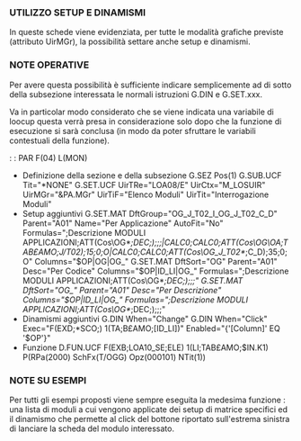 ### UTILIZZO SETUP E DINAMISMI

In queste schede viene evidenziata, per tutte le modalità grafiche previste (attributo UirMGr), la possibilità settare anche setup e dinamismi.

### NOTE OPERATIVE

Per avere questa possibilità è sufficiente indicare semplicemente ad di sotto della subsezione interessata le normali istruzioni G.DIN e G.SET.xxx.

Va in particolar modo considerato che se viene indicata una variabile di loocup questa verrà presa in considerazione solo dopo che la funzione di esecuzione si sarà conclusa (in modo da poter sfruttare le variabili contestuali della funzione).

 :  : PAR F(04) L(MON)
- Definizione della sezione e della subsezione
G.SEZ Pos(1)
G.SUB.UCF Tit="*NONE"
G.SET.UCF UirTRe="LOA08/E" UirCtx="M_LOSUIR" UirMGr="&PA.MGr" UirTiF="Elenco Moduli" UirTit="Interrogazione Moduli"
- Setup aggiuntivi
G.SET.MAT DftGroup="OG_J_T02_I_OG_J_T02_C_D" Parent="A01"  Name="Per Applicazione"  AutoFit="No" Formulas=";Descrizione MODULI APPLICAZIONI;ATT(Cos\OG\**;DEC;);;;|CALC0;CALC0;ATT(Cos\OG\OA;TAB£AMO;J/T02);15;0;O|CALC0;CALC0;ATT(Cos\OG_J_T02\**;C_D);35;0;O" Columns="$OP|OG|OG_"
G.SET.MAT DftSort="OG" Parent="A01"  Desc="Per Codice" Columns="$OP|ID_LI|OG_" Formulas=";Descrizione MODULI APPLICAZIONI;ATT(Cos\OG\**;DEC;);;;"
G.SET.MAT DftSort="OG_" Parent="A01"  Desc="Per Descrizione" Columns="$OP|ID_LI|OG_" Formulas=";Descrizione MODULI APPLICAZIONI;ATT(Cos\OG\**;DEC;);;;"
- Dinamismi aggiuntivi
G.DIN When="Change"
G.DIN When="Click" Exec="F(EXD;*SCO;) 1(TA;B£AMO;[ID_LI])" Enabled="{'[Column]' EQ '$OP'}"
- Funzione
D.FUN.UCF F(EXB;LOA10_SE;ELE) 1(LI;TAB£AMO;$IN.K1) P(RPa(2000) SchFx(T/OGG) Opz(000101) NTit(1))


### NOTE SU ESEMPI

Per tutti gli esempi proposti viene sempre eseguita la medesima funzione :  una lista di moduli a cui vengono applicate dei setup di matrice specifici ed il dinamismo che permette al click del bottone riportato sull'estrema sinistra di lanciare la scheda del modulo interessato.


